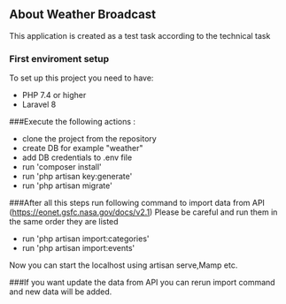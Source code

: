 ## About Weather Broadcast
This application is created as a test task according to the technical task


### First enviroment setup
To set up this project you need to have:
- PHP 7.4 or higher
- Laravel 8

###Execute the following actions :

- clone the project from the repository
- create DB for example "weather"
- add DB credentials to .env file
- run 'composer install'
- run 'php artisan key:generate'
- run 'php artisan migrate'

###After all this steps run following command to import data from API (https://eonet.gsfc.nasa.gov/docs/v2.1)
Please be careful and run them in the same order they are listed

- run 'php artisan import:categories'
- run 'php artisan import:events'

Now you can start the localhost using artisan serve,Mamp etc.

###If you want update the data from API you can rerun import command and new data will be added.






